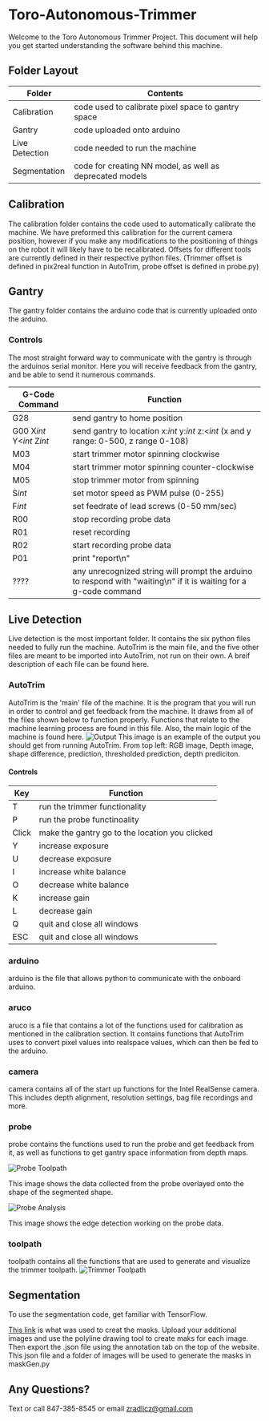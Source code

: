 # Toro-Autonomous-Trimmer
Welcome to the Toro Autonomous Trimmer Project. This document will help you get started understanding the software behind this machine.
## Folder Layout
Folder | Contents
------------ | -------------
Calibration | code used to calibrate pixel space to gantry space
Gantry | code uploaded onto arduino
Live Detection | code needed to run the machine
Segmentation | code for creating NN model, as well as deprecated models
## Calibration
  The calibration folder contains the code used to automatically calibrate the machine. We have preformed this calibration for the current camera position, however if you make any modifications to the positioning of things on the robot it will likely have to be recalibrated. Offsets for different tools are currently defined in their respective python files. (Trimmer offset is defined in pix2real function in AutoTrim, probe offset is defined in probe.py)
## Gantry
  The gantry folder contains the arduino code that is currently uploaded onto the arduino.
### Controls
  The most straight forward way to communicate with the gantry is through the arduinos serial monitor. Here you will receive feedback from the gantry, and be able to send it numerous commands.

G-Code Command | Function
------------ | -------------
G28 | send gantry to home position
G00 X*int* Y<*int* Z*int* | send gantry to location x:*int* y:*int* z:<*int* (x and y range: 0-500, z range 0-108)
M03 | start trimmer motor spinning clockwise
M04 | start trimmer motor spinning counter-clockwise
M05 | stop trimmer motor from spinning
S*int* | set motor speed as PWM pulse (0-255)
F*int* | set feedrate of lead screws (0-50 mm/sec)
R00 | stop recording probe data
R01 | reset recording
R02 | start recording probe data
P01 | print "report\n"
???? | any unrecognized string will prompt the arduino to respond with "waiting\n" if it is waiting for a g-code command

## Live Detection
  Live detection is the most important folder. It contains the six python files needed to fully run the machine. AutoTrim is the main file, and the five other files are meant to be imported into AutoTrim, not run on their own. A breif description of each file can be found here.
### AutoTrim
  AutoTrim is the 'main' file of the machine. It is the program that you will run in order to control and get feedback from the machine. It draws from all of the files shown below to function properly. Functions that relate to the machine learning process are found in this file. Also, the main logic of the machine is found here.
![Output](/images/example_output.JPG)
This image is an example of the output you should get from running AutoTrim. From top left: RGB image, Depth image, shape difference, prediction, thresholded prediction, depth prediciton.
#### Controls
Key | Function
------------ | -------------
T | run the trimmer functionality
P | run the probe functinoality
Click | make the gantry go to the location you clicked
Y | increase exposure
U | decrease exposure
I | increase white balance
O | decrease white balance
K | increase gain
L | decrease gain
Q | quit and close all windows
ESC | quit and close all windows

### arduino
arduino is the file that allows python to communicate with the onboard arduino. 
### aruco
aruco is a file that contains a lot of the functions used for calibration as mentioned in the calibration section. It contains functions that AutoTrim uses to convert pixel values into realspace values, which can then be fed to the arduino.
### camera
camera contains all of the start up functions for the Intel RealSense camera. This includes depth alignment, resolution settings, bag file recordings and more.
### probe
probe contains the functions used to run the probe and get feedback from it, as well as functions to get gantry space information from depth maps.

![Probe Toolpath](/images/probe_toolpath.JPG)

This image shows the data collected from the probe overlayed onto the shape of the segmented shape.

![Probe Analysis](/images/probe_analyzed.JPG)

This image shows the edge detection working on the probe data.

### toolpath
toolpath contains all the functions that are used to generate and visualize the trimmer toolpath.
![Trimmer Toolpath](/images/toolpath.JPG)

## Segmentation

To use the segmentation code, get familiar with TensorFlow.

[This link](https://www.robots.ox.ac.uk/~vgg/software/via/via_demo.html) is what was used to creat the masks. Upload your additional images and use the polyline drawing tool to create maks for each image. Then export the .json file using the annotation tab on the top of the website. This json file and a folder of images will be used to generate the masks in maskGen.py

## Any Questions?
Text or call 847-385-8545 or email zradlicz@gmail.com


